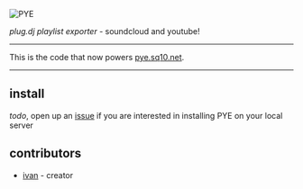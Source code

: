 ![PYE](https://raw.githubusercontent.com/SEAPUNK/PYE/master/src/s/img/pye.png)

*plug.dj playlist exporter* - soundcloud and youtube!

---

This is the code that now powers [pye.sq10.net](http://pye.sq10.net).

---

install
---

*todo*, open up an [issue](https://github.com/SEAPUNK/PYE/issues/new) if you are interested in installing PYE on your local server

contributors
---

* [ivan](https://ivan.moe/) - creator
